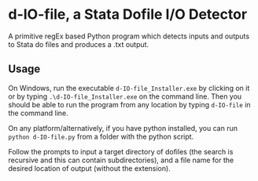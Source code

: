 # d-IO-file, a Stata Dofile I/O Detector

A primitive regEx based Python program which detects inputs and outputs to Stata do files and produces a .txt output.

## Usage

On Windows, run the executable `d-IO-file_Installer.exe` by clicking on it or by typing `.\d-IO-file_Installer.exe` on the command line. Then you should be able to run the program from any location by typing `d-IO-file` in the command line.

On any platform/alternatively, if you have python installed, you can run `python d-IO-file.py` from a folder with the python script.

Follow the prompts to input a target directory of dofiles (the search is recursive and this can contain subdirectories), and a file name for the desired location of output (without the extension).
